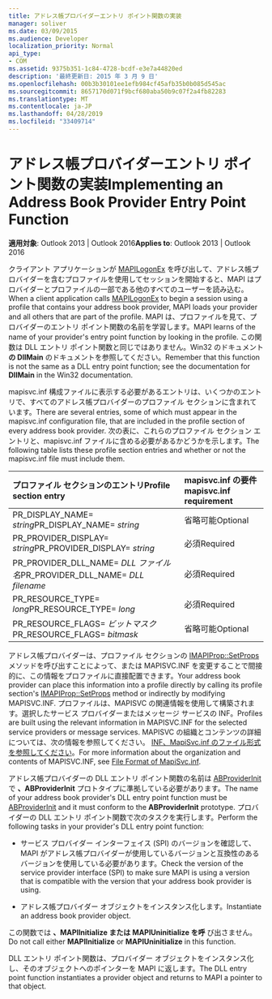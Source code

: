 ```yaml
---
title: アドレス帳プロバイダーエントリ ポイント関数の実装
manager: soliver
ms.date: 03/09/2015
ms.audience: Developer
localization_priority: Normal
api_type:
- COM
ms.assetid: 9375b351-1c84-4728-bcdf-e3e7a44820ed
description: '最終更新日: 2015 年 3 月 9 日'
ms.openlocfilehash: 00b3b30101ee1efb984cf45afb35b0b085d545ac
ms.sourcegitcommit: 8657170d071f9bcf680aba50b9c07f2a4fb82283
ms.translationtype: MT
ms.contentlocale: ja-JP
ms.lasthandoff: 04/28/2019
ms.locfileid: "33409714"
---
```

# <a name="implementing-an-address-book-provider-entry-point-function"></a><span data-ttu-id="77315-103">アドレス帳プロバイダーエントリ ポイント関数の実装</span><span class="sxs-lookup"><span data-stu-id="77315-103">Implementing an Address Book Provider Entry Point Function</span></span>

  
  
<span data-ttu-id="77315-104">**適用対象**: Outlook 2013 | Outlook 2016</span><span class="sxs-lookup"><span data-stu-id="77315-104">**Applies to**: Outlook 2013 | Outlook 2016</span></span> 
  
<span data-ttu-id="77315-105">クライアント アプリケーションが [MAPILogonEx](mapilogonex.md) を呼び出して、アドレス帳プロバイダーを含むプロファイルを使用してセッションを開始すると、MAPI はプロバイダーとプロファイルの一部である他のすべてのユーザーを読み込む。</span><span class="sxs-lookup"><span data-stu-id="77315-105">When a client application calls [MAPILogonEx](mapilogonex.md) to begin a session using a profile that contains your address book provider, MAPI loads your provider and all others that are part of the profile.</span></span> <span data-ttu-id="77315-106">MAPI は、プロファイルを見て、プロバイダーのエントリ ポイント関数の名前を学習します。</span><span class="sxs-lookup"><span data-stu-id="77315-106">MAPI learns of the name of your provider's entry point function by looking in the profile.</span></span> <span data-ttu-id="77315-107">この関数は DLL エントリ ポイント関数と同じではありません。Win32 のドキュメント **の DllMain** のドキュメントを参照してください。</span><span class="sxs-lookup"><span data-stu-id="77315-107">Remember that this function is not the same as a DLL entry point function; see the documentation for **DllMain** in the Win32 documentation.</span></span> 
  
<span data-ttu-id="77315-108">mapisvc.inf 構成ファイルに表示する必要があるエントリは、いくつかのエントリで、すべてのアドレス帳プロバイダーのプロファイル セクションに含まれています。</span><span class="sxs-lookup"><span data-stu-id="77315-108">There are several entries, some of which must appear in the mapisvc.inf configuration file, that are included in the profile section of every address book provider.</span></span> <span data-ttu-id="77315-109">次の表に、これらのプロファイル セクション エントリと、mapisvc.inf ファイルに含める必要があるかどうかを示します。</span><span class="sxs-lookup"><span data-stu-id="77315-109">The following table lists these profile section entries and whether or not the mapisvc.inf file must include them.</span></span>
  
|<span data-ttu-id="77315-110">**プロファイル セクションのエントリ**</span><span class="sxs-lookup"><span data-stu-id="77315-110">**Profile section entry**</span></span>|<span data-ttu-id="77315-111">**mapisvc.inf の要件**</span><span class="sxs-lookup"><span data-stu-id="77315-111">**mapisvc.inf requirement**</span></span>|
|:-----|:-----|
|<span data-ttu-id="77315-112">PR_DISPLAY_NAME= _string_</span><span class="sxs-lookup"><span data-stu-id="77315-112">PR_DISPLAY_NAME= _string_</span></span> <br/> |<span data-ttu-id="77315-113">省略可能</span><span class="sxs-lookup"><span data-stu-id="77315-113">Optional</span></span>  <br/> |
|<span data-ttu-id="77315-114">PR_PROVIDER_DISPLAY= _string_</span><span class="sxs-lookup"><span data-stu-id="77315-114">PR_PROVIDER_DISPLAY= _string_</span></span> <br/> |<span data-ttu-id="77315-115">必須</span><span class="sxs-lookup"><span data-stu-id="77315-115">Required</span></span>  <br/> |
|<span data-ttu-id="77315-116">PR_PROVIDER_DLL_NAME= _DLL ファイル名_</span><span class="sxs-lookup"><span data-stu-id="77315-116">PR_PROVIDER_DLL_NAME= _DLL filename_</span></span> <br/> |<span data-ttu-id="77315-117">必須</span><span class="sxs-lookup"><span data-stu-id="77315-117">Required</span></span>  <br/> |
|<span data-ttu-id="77315-118">PR_RESOURCE_TYPE= _long_</span><span class="sxs-lookup"><span data-stu-id="77315-118">PR_RESOURCE_TYPE= _long_</span></span> <br/> |<span data-ttu-id="77315-119">必須</span><span class="sxs-lookup"><span data-stu-id="77315-119">Required</span></span>  <br/> |
|<span data-ttu-id="77315-120">PR_RESOURCE_FLAGS= _ビットマスク_</span><span class="sxs-lookup"><span data-stu-id="77315-120">PR_RESOURCE_FLAGS= _bitmask_</span></span> <br/> |<span data-ttu-id="77315-121">省略可能</span><span class="sxs-lookup"><span data-stu-id="77315-121">Optional</span></span>  <br/> |
   
<span data-ttu-id="77315-122">アドレス帳プロバイダーは、プロファイル セクションの [IMAPIProp::SetProps](imapiprop-setprops.md) メソッドを呼び出すことによって、または MAPISVC.INF を変更することで間接的に、この情報をプロファイルに直接配置できます。</span><span class="sxs-lookup"><span data-stu-id="77315-122">Your address book provider can place this information into a profile directly by calling its profile section's [IMAPIProp::SetProps](imapiprop-setprops.md) method or indirectly by modifying MAPISVC.INF.</span></span> <span data-ttu-id="77315-123">プロファイルは、MAPISVC の関連情報を使用して構築されます。選択したサービス プロバイダーまたはメッセージ サービスの INF。</span><span class="sxs-lookup"><span data-stu-id="77315-123">Profiles are built using the relevant information in MAPISVC.INF for the selected service providers or message services.</span></span> <span data-ttu-id="77315-124">MAPISVC の組織とコンテンツの詳細については、次の情報を参照してください。 [INF、MapiSvc.inf のファイル形式を参照してください](file-format-of-mapisvc-inf.md)。</span><span class="sxs-lookup"><span data-stu-id="77315-124">For more information about the organization and contents of MAPISVC.INF, see [File Format of MapiSvc.inf](file-format-of-mapisvc-inf.md).</span></span>
  
<span data-ttu-id="77315-125">アドレス帳プロバイダーの DLL エントリ ポイント関数の名前は [ABProviderInit](abproviderinit.md) で **、ABProviderInit** プロトタイプに準拠している必要があります。</span><span class="sxs-lookup"><span data-stu-id="77315-125">The name of your address book provider's DLL entry point function must be [ABProviderInit](abproviderinit.md) and it must conform to the **ABProviderInit** prototype.</span></span> <span data-ttu-id="77315-126">プロバイダーの DLL エントリ ポイント関数で次のタスクを実行します。</span><span class="sxs-lookup"><span data-stu-id="77315-126">Perform the following tasks in your provider's DLL entry point function:</span></span> 
  
- <span data-ttu-id="77315-127">サービス プロバイダー インターフェイス (SPI) のバージョンを確認して、MAPI がアドレス帳プロバイダーが使用しているバージョンと互換性のあるバージョンを使用している必要があります。</span><span class="sxs-lookup"><span data-stu-id="77315-127">Check the version of the service provider interface (SPI) to make sure MAPI is using a version that is compatible with the version that your address book provider is using.</span></span>
    
- <span data-ttu-id="77315-128">アドレス帳プロバイダー オブジェクトをインスタンス化します。</span><span class="sxs-lookup"><span data-stu-id="77315-128">Instantiate an address book provider object.</span></span>
    
<span data-ttu-id="77315-129">この関数では **、MAPIInitialize または** **MAPIUninitialize を呼** び出さません。</span><span class="sxs-lookup"><span data-stu-id="77315-129">Do not call either **MAPIInitialize** or **MAPIUninitialize** in this function.</span></span> 
  
<span data-ttu-id="77315-130">DLL エントリ ポイント関数は、プロバイダー オブジェクトをインスタンス化し、そのオブジェクトへのポインターを MAPI に返します。</span><span class="sxs-lookup"><span data-stu-id="77315-130">The DLL entry point function instantiates a provider object and returns to MAPI a pointer to that object.</span></span> 
  

